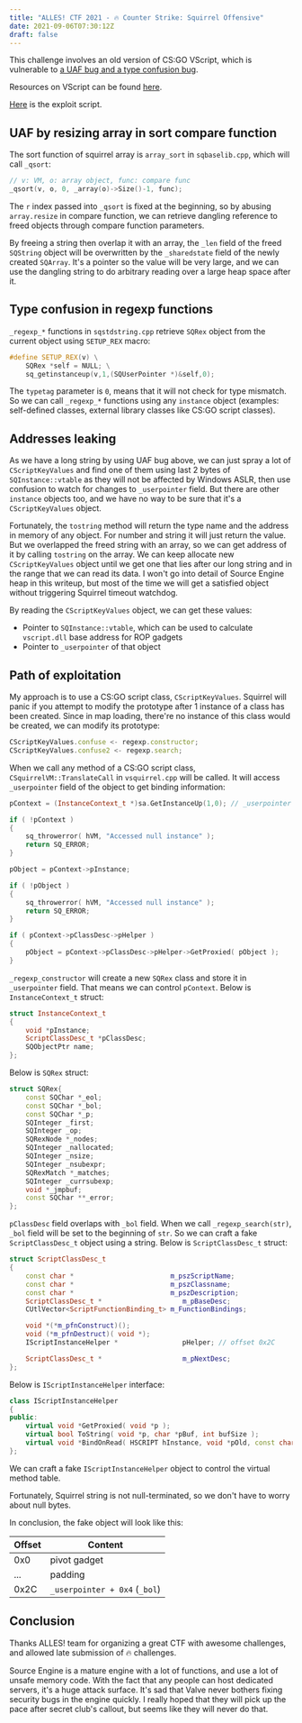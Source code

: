 ```yaml
---
title: "ALLES! CTF 2021 - 🔥 Counter Strike: Squirrel Offensive"
date: 2021-09-06T07:30:12Z
draft: false
---
```


This challenge involves an old version of CS:GO VScript, which is vulnerable to [a UAF bug and a type confusion bug](https://github.com/albertodemichelis/squirrel/issues/220).

Resources on VScript can be found [here](https://developer.valvesoftware.com/wiki/VScript).

[Here](https://gist.githubusercontent.com/kungfulon/c50323cf6ae54104e3c65b2b30804cc1/raw/c2f6cf5a5eabea14c40ef152c83c6fff1ba5e894/exp.nut) is the exploit script.

## UAF by resizing array in sort compare function

The sort function of squirrel array is `array_sort` in `sqbaselib.cpp`, which will call `_qsort`:

```cpp
// v: VM, o: array object, func: compare func
_qsort(v, o, 0, _array(o)->Size()-1, func);
```

The `r` index passed into `_qsort` is fixed at the beginning, so by abusing `array.resize` in compare function, we can retrieve dangling reference to freed objects through compare function parameters.

By freeing a string then overlap it with an array, the `_len` field of the freed `SQString` object will be overwritten by the `_sharedstate` field of the newly created `SQArray`. It's a pointer so the value will be very large, and we can use the dangling string to do arbitrary reading over a large heap space after it.

## Type confusion in regexp functions

`_regexp_*` functions in `sqstdstring.cpp` retrieve `SQRex` object from the current object using `SETUP_REX` macro:

```cpp
#define SETUP_REX(v) \
    SQRex *self = NULL; \
    sq_getinstanceup(v,1,(SQUserPointer *)&self,0); 
```

The `typetag` parameter is `0`, means that it will not check for type mismatch. So we can call `_regexp_*` functions using any `instance` object (examples: self-defined classes, external library classes like CS:GO script classes).

## Addresses leaking

As we have a long string by using UAF bug above, we can just spray a lot of `CScriptKeyValues` and find one of them using last 2 bytes of `SQInstance::vtable` as they will not be affected by Windows ASLR, then use confusion to watch for changes to `_userpointer` field. But there are other `instance` objects too, and we have no way to be sure that it's a `CScriptKeyValues` object.

Fortunately, the `tostring` method will return the type name and the address in memory of any object. For number and string it will just return the value. But we overlapped the freed string with an array, so we can get address of it by calling `tostring` on the array. We can keep allocate new `CScriptKeyValues` object until we get one that lies after our long string and in the range that we can read its data. I won't go into detail of Source Engine heap in this writeup, but most of the time we will get a satisfied object without triggering Squirrel timeout watchdog.

By reading the `CScriptKeyValues` object, we can get these values:

- Pointer to `SQInstance::vtable`, which can be used to calculate `vscript.dll` base address for ROP gadgets
- Pointer to `_userpointer` of that object

## Path of exploitation

My approach is to use a CS:GO script class, `CScriptKeyValues`. Squirrel will panic if you attempt to modify the prototype after 1 instance of a class has been created. Since in map loading, there're no instance of this class would be created, we can modify its prototype:

```js
CScriptKeyValues.confuse <- regexp.constructor;
CScriptKeyValues.confuse2 <- regexp.search;
```

When we call any method of a CS:GO script class, `CSquirrelVM::TranslateCall` in `vsquirrel.cpp` will be called. It will access `_userpointer` field of the object to get binding information:

```cpp
pContext = (InstanceContext_t *)sa.GetInstanceUp(1,0); // _userpointer

if ( !pContext )
{
    sq_throwerror( hVM, "Accessed null instance" );
    return SQ_ERROR;
}

pObject = pContext->pInstance;

if ( !pObject )
{
    sq_throwerror( hVM, "Accessed null instance" );
    return SQ_ERROR;
}

if ( pContext->pClassDesc->pHelper )
{
    pObject = pContext->pClassDesc->pHelper->GetProxied( pObject );
}
```

`_regexp_constructor` will create a new `SQRex` class and store it in `_userpointer` field. That means we can control `pContext`. Below is `InstanceContext_t` struct:

```cpp
struct InstanceContext_t
{
    void *pInstance;
    ScriptClassDesc_t *pClassDesc;
    SQObjectPtr name;
};
```

Below is `SQRex` struct:

```cpp
struct SQRex{
    const SQChar *_eol;
    const SQChar *_bol;
    const SQChar *_p;
    SQInteger _first;
    SQInteger _op;
    SQRexNode *_nodes;
    SQInteger _nallocated;
    SQInteger _nsize;
    SQInteger _nsubexpr;
    SQRexMatch *_matches;
    SQInteger _currsubexp;
    void *_jmpbuf;
    const SQChar **_error;
};
```

`pClassDesc` field overlaps with `_bol` field. When we call `_regexp_search(str)`, `_bol` field will be set to the beginning of `str`. So we can craft a fake `ScriptClassDesc_t` object using a string. Below is `ScriptClassDesc_t` struct:

```cpp
struct ScriptClassDesc_t
{
    const char *                        m_pszScriptName;
    const char *                        m_pszClassname;
    const char *                        m_pszDescription;
    ScriptClassDesc_t *                    m_pBaseDesc;
    CUtlVector<ScriptFunctionBinding_t> m_FunctionBindings;

    void *(*m_pfnConstruct)();
    void (*m_pfnDestruct)( void *);
    IScriptInstanceHelper *                pHelper; // offset 0x2C

    ScriptClassDesc_t *                    m_pNextDesc;
};
```

Below is `IScriptInstanceHelper` interface:

```cpp
class IScriptInstanceHelper
{
public:
    virtual void *GetProxied( void *p );
    virtual bool ToString( void *p, char *pBuf, int bufSize );
    virtual void *BindOnRead( HSCRIPT hInstance, void *pOld, const char *pszId );
};
```

We can craft a fake `IScriptInstanceHelper` object to control the virtual method table.

Fortunately, Squirrel string is not null-terminated, so we don't have to worry about null bytes.

In conclusion, the fake object will look like this:

| Offset | Content                       |
|--------|-------------------------------|
| 0x0    | pivot gadget                  |
| ...    | padding                       |
| 0x2C   | `_userpointer + 0x4` (`_bol`) |

## Conclusion

Thanks ALLES! team for organizing a great CTF with awesome challenges, and allowed late submission of 🔥 challenges.

Source Engine is a mature engine with a lot of functions, and use a lot of unsafe memory code. With the fact that any people can host dedicated servers, it's a huge attack surface. It's sad that Valve never bothers fixing security bugs in the engine quickly. I really hoped that they will pick up the pace after secret club's callout, but seems like they will never do that.
